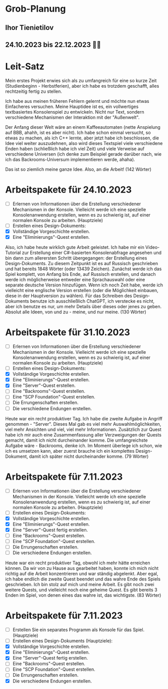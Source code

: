 # Grob-Planung
## Ihor Tienietilov
## 24.10.2023 bis 22.12.2023 🎄🎄

# Leit-Satz
Mein erstes Projekt erwies sich als zu umfangreich für eine so kurze Zeit (Studienbeginn - Herbstferien), aber ich habe es trotzdem geschafft, alles rechtzeitig fertig zu stellen.

Ich habe aus meinen früheren Fehlern gelernt und möchte nun etwas Einfacheres versuchen. Meine Hauptidee ist es, ein vollwertiges textbasiertes Konsolenspiel zu entwickeln. Nicht nur Text, sondern verschiedene Mechanismen der Interaktion mit der "Außenwelt". 

Der Anfang dieser Welt wäre an einem Kaffeeautomaten (nette Anspielung auf BBB, ahahh, ist es aber nicht). Ich habe schon einmal versucht, so etwas zu machen, als ich C++ lernte, aber jetzt habe ich beschlossen, die Idee viel weiter auszudehnen, also wird dieses Textspiel viele verschiedene Enden haben (schließlich habe ich viel Zeit) und viele Verweise auf verschiedene Universen (ich denke zum Beispiel gerade darüber nach, wie ich das Backrooms-Universum implementieren werde, ahaha).

Das ist so ziemlich meine ganze Idee. Also, an die Arbeit! (142 Wörter)

# Arbeitspakete für 24.10.2023
- [ ] Erlernen von Informationen über die Erstellung verschiedener Mechanismen in der Konsole. Vielleicht werde ich eine spezielle Konsolenanwendung erstellen, wenn es zu schwierig ist, auf einer normalen Konsole zu arbeiten. (Hauptziele)
- [ ] Erstellen eines Design-Dokuments:
- [x] Vollständige Vorgeschichte erstellen.
- [x] Eine "Eliminierungs"-Quest erstellen.

Also, ich habe heute wirklich gute Arbeit geleistet. Ich habe mir ein Video-Tutorial zur Erstellung einer C#-basierten Konsolenabfrage angesehen und bin dann zum allerersten Schritt übergegangen: der Erstellung eines Design-Dokuments. Zu diesem Zeitpunkt ist es auf Russisch geschrieben und hat bereits 1848 Wörter (oder 13439 Zeichen). Zunächst werde ich das Spiel komplett, von Anfang bis Ende, auf Russisch erstellen, und danach werde ich möglicherweise entweder eine Sprachauswahl oder eine separate deutsche Version hinzufügen. Wenn ich noch Zeit habe, werde ich vielleicht eine englische Version erstellen (oder die Möglichkeit einbauen, diese in der Hauptversion zu wählen). Für das Schreiben des Design-Dokuments benutze ich ausschließlich ChatGPT, ich verstecke es nicht, aber ich benutze es nur, um mehr Details über dieses oder jenes zu geben. Absolut alle Ideen, von und zu - meine, und nur meine. (130 Wörter)

# Arbeitspakete für 31.10.2023

- [ ] Erlernen von Informationen über die Erstellung verschiedener Mechanismen in der Konsole. Vielleicht werde ich eine spezielle Konsolenanwendung erstellen, wenn es zu schwierig ist, auf einer normalen Konsole zu arbeiten. (Hauptziele)
- [ ] Erstellen eines Design-Dokuments:
- [x] Vollständige Vorgeschichte erstellen.
- [x] Eine "Eliminierungs"-Quest erstellen.
- [x] Eine "Server"-Quest erstellen.
- [ ] Eine "Backrooms"-Quest erstellen.
- [ ] Eine "SCP Foundation"-Quest erstellen.
- [ ] Die Errungenschaften erstellen.
- [ ] Die verschiedene Endungen erstellen.

Heute war ein recht produktiver Tag. Ich habe die zweite Aufgabe in Angriff genommen - "Server". Dieses Mal gab es viel mehr Auswahlmöglichkeiten, viel mehr Ansichten und viel, viel mehr Informationen. Zusätzlich zur Quest habe ich mir auch eine Zusammenfassung aller Verzweigungen der Quests gemacht, damit ich nicht durcheinander komme. Die umfangreichste Aufgabe wäre - Backrooms, denke ich. Im Moment überlege ich schon, wie ich es umsetzen kann, aber zuerst brauche ich ein komplettes Design-Dokument, damit ich später nicht durcheinander komme. (79 Wörter)

# Arbeitspakete für 7.11.2023

- [ ] Erlernen von Informationen über die Erstellung verschiedener Mechanismen in der Konsole. Vielleicht werde ich eine spezielle Konsolenanwendung erstellen, wenn es zu schwierig ist, auf einer normalen Konsole zu arbeiten. (Hauptziele)
- [ ] Erstellen eines Design-Dokuments:
- [x] Vollständige Vorgeschichte erstellen.
- [x] Eine "Eliminierungs"-Quest erstellen.
- [x] Eine "Server"-Quest fertig erstellen.
- [ ] Eine "Backrooms"-Quest erstellen.
- [ ] Eine "SCP Foundation"-Quest erstellen.
- [ ] Die Errungenschaften erstellen.
- [ ] Die verschiedene Endungen erstellen.

Heute war ein recht produktiver Tag, obwohl ich mehr hätte erreichen können. Da wir von zu Hause aus gearbeitet haben, konnte ich mich nicht richtig auf die Arbeit konzentrieren und war ständig abgelenkt. Aber egal, ich habe endlich die zweite Quest beendet und das wahre Ende des Spiels geschrieben. Ich bin stolz auf mich und meine Arbeit. Es gibt noch zwei weitere Quests, und vielleicht noch eine geheime Quest. Es gibt bereits 3 Enden im Spiel, von denen eines das wahre ist, das wichtigste. (83 Wörter)

# Arbeitspakete für 7.11.2023

- [ ] Erstellen Sie ein separates Programm als Konsole für das Spiel. (Hauptziele)
- [ ] Erstellen eines Design-Dokuments (Hauptziele):
- [x] Vollständige Vorgeschichte erstellen.
- [x] Eine "Eliminierungs"-Quest erstellen.
- [x] Eine "Server"-Quest fertig erstellen.
- [ ] Eine "Backrooms"-Quest erstellen.
- [ ] Eine "SCP Foundation"-Quest erstellen.
- [ ] Die Errungenschaften erstellen.
- [x] Die verschiedene Endungen erstellen.
